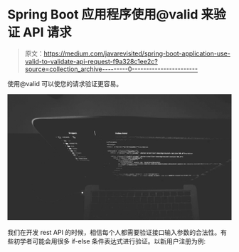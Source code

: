 # Spring Boot 应用程序使用@valid 来验证 API 请求

> 原文：<https://medium.com/javarevisited/spring-boot-application-use-valid-to-validate-api-request-f9a328c1ee2c?source=collection_archive---------0----------------------->

使用@valid 可以使您的请求验证更容易。

[![](img/479ad10df2cac04e66fda4a09b951187.png)](https://javarevisited.blogspot.com/2018/02/top-5-spring-microservices-courses-with-spring-boot-and-spring-cloud.html)

我们在开发 rest API 的时候，相信每个人都需要验证接口输入参数的合法性。有些初学者可能会用很多 if-else 条件表达式进行验证。以新用户注册为例: